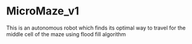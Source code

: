 # MicroMaze_v1
This is an autonomous robot which finds its optimal way to travel for the middle cell of the maze using flood fill algorithm
